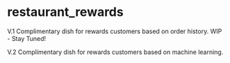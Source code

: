 # restaurant_rewards

V.1 Complimentary dish for rewards customers based on order history. 
WIP - Stay Tuned! 

V.2 Complimentary dish for rewards customers based on machine learning. 

